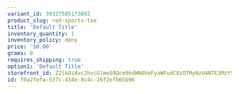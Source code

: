```yaml
---
variant_id: 39327585173692
product_slug: red-sports-tee
title: 'Default Title'
inventory_quantity: 1
inventory_policy: deny
price: '50.00'
grams: 0
requires_shipping: true
option1: 'Default Title'
storefront_id: Z2lkOi8vc2hvcGlmeS9Qcm9kdWN0VmFyaWFudC8zOTMyNzU4NTE3MzY5Mg==
id: f0a2fefa-537c-434e-8c4c-26f2efb65b96
---
```

